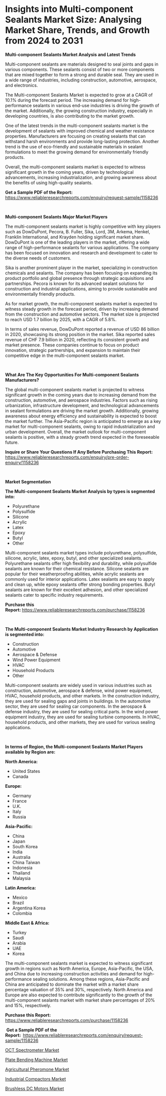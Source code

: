 <p><h1>Insights into Multi-component Sealants Market Size: Analysing Market Share, Trends, and Growth from 2024 to 2031</h1></p><p><strong>Multi-component Sealants Market Analysis and Latest Trends</strong></p>
<p><p>Multi-component sealants are materials designed to seal joints and gaps in various components. These sealants consist of two or more components that are mixed together to form a strong and durable seal. They are used in a wide range of industries, including construction, automotive, aerospace, and electronics.</p><p>The Multi-component Sealants Market is expected to grow at a CAGR of 10.1% during the forecast period. The increasing demand for high-performance sealants in various end-use industries is driving the growth of the market. Additionally, the growing construction industry, especially in developing countries, is also contributing to the market growth.</p><p>One of the latest trends in the multi-component sealants market is the development of sealants with improved chemical and weather resistance properties. Manufacturers are focusing on creating sealants that can withstand harsh environments and provide long-lasting protection. Another trend is the use of eco-friendly and sustainable materials in sealant formulations to meet the growing demand for environmentally friendly products.</p><p>Overall, the multi-component sealants market is expected to witness significant growth in the coming years, driven by technological advancements, increasing industrialization, and growing awareness about the benefits of using high-quality sealants.</p></p>
<p><strong>Get a Sample PDF of the Report:&nbsp;</strong> <a href="https://www.reliableresearchreports.com/enquiry/request-sample/1158236">https://www.reliableresearchreports.com/enquiry/request-sample/1158236</a></p>
<p>&nbsp;</p>
<p><strong>Multi-component Sealants Major Market Players</strong></p>
<p><p>The multi-component sealants market is highly competitive with key players such as DowDuPont, Pecora, B. Fuller, Sika, Lord, 3M, Arkema, Henkel, Franklin International, and Krayden holding significant market share. DowDuPont is one of the leading players in the market, offering a wide range of high-performance sealants for various applications. The company has been focused on innovation and research and development to cater to the diverse needs of customers.</p><p>Sika is another prominent player in the market, specializing in construction chemicals and sealants. The company has been focusing on expanding its product portfolio and global presence through strategic acquisitions and partnerships. Pecora is known for its advanced sealant solutions for construction and industrial applications, aiming to provide sustainable and environmentally friendly products.</p><p>As for market growth, the multi-component sealants market is expected to witness steady growth in the forecast period, driven by increasing demand from the construction and automotive sectors. The market size is projected to reach USD 1.7 billion by 2025, with a CAGR of 5.8%.</p><p>In terms of sales revenue, DowDuPont reported a revenue of USD 86 billion in 2020, showcasing its strong position in the market. Sika reported sales revenue of CHF 7.9 billion in 2020, reflecting its consistent growth and market presence. These companies continue to focus on product innovation, strategic partnerships, and expansion to maintain their competitive edge in the multi-component sealants market.</p></p>
<p>&nbsp;</p>
<p><strong>What Are The Key Opportunities For Multi-component Sealants Manufacturers?</strong></p>
<p><p>The global multi-component sealants market is projected to witness significant growth in the coming years due to increasing demand from the construction, automotive, and aerospace industries. Factors such as rising urbanization, infrastructure development, and technological advancements in sealant formulations are driving the market growth. Additionally, growing awareness about energy efficiency and sustainability is expected to boost the market further. The Asia-Pacific region is anticipated to emerge as a key market for multi-component sealants, owing to rapid industrialization and urban development. Overall, the market outlook for multi-component sealants is positive, with a steady growth trend expected in the foreseeable future.</p></p>
<p><strong>Inquire or Share Your Questions If Any Before Purchasing This Report:</strong> <a href="https://www.reliableresearchreports.com/enquiry/pre-order-enquiry/1158236">https://www.reliableresearchreports.com/enquiry/pre-order-enquiry/1158236</a></p>
<p>&nbsp;</p>
<p><strong>Market Segmentation</strong></p>
<p><strong>The Multi-component Sealants Market Analysis by types is segmented into:</strong></p>
<p><ul><li>Polyurethane</li><li>Polysulfide</li><li>Silicone</li><li>Acrylic</li><li>Latex</li><li>Epoxy</li><li>Butyl</li><li>Other</li></ul></p>
<p><p>Multi-component sealants market types include polyurethane, polysulfide, silicone, acrylic, latex, epoxy, butyl, and other specialized sealants. Polyurethane sealants offer high flexibility and durability, while polysulfide sealants are known for their chemical resistance. Silicone sealants are popular for their weatherproofing abilities, while acrylic sealants are commonly used for interior applications. Latex sealants are easy to apply and clean up, while epoxy sealants offer strong bonding properties. Butyl sealants are known for their excellent adhesion, and other specialized sealants cater to specific industry requirements.</p></p>
<p><strong>Purchase this Report:&nbsp;</strong><a href="https://www.reliableresearchreports.com/purchase/1158236">https://www.reliableresearchreports.com/purchase/1158236</a></p>
<p>&nbsp;</p>
<p><strong>The Multi-component Sealants Market Industry Research by Application is segmented into:</strong></p>
<p><ul><li>Construction</li><li>Automotive</li><li>Aerospace & Defense</li><li>Wind Power Equipment</li><li>HVAC</li><li>Household Products</li><li>Other</li></ul></p>
<p><p>Multi-component sealants are widely used in various industries such as construction, automotive, aerospace & defense, wind power equipment, HVAC, household products, and other markets. In the construction industry, they are used for sealing gaps and joints in buildings. In the automotive sector, they are used for sealing car components. In the aerospace & defense industry, they are used for sealing critical parts. In the wind power equipment industry, they are used for sealing turbine components. In HVAC, household products, and other markets, they are used for various sealing applications.</p></p>
<p>&nbsp;</p>
<p><strong>In terms of Region, the Multi-component Sealants Market Players available by Region are:</strong></p>
<p>
    <p> <strong> North America: </strong>
        <ul>
            <li>United States</li>
            <li>Canada</li>
        </ul>
        </p> 
    <p> <strong> Europe: </strong>
        <ul>
            <li>Germany</li>
            <li>France</li>
            <li>U.K.</li>
            <li>Italy</li>
            <li>Russia</li>
        </ul>
        </p> 
    <p> <strong> Asia-Pacific: </strong>
        <ul>
            <li>China</li>
            <li>Japan</li>
            <li>South Korea</li>
            <li>India</li>
            <li>Australia</li>
            <li>China Taiwan</li>
            <li>Indonesia</li>
            <li>Thailand</li>
            <li>Malaysia</li>
        </ul>
        </p> 
    <p> <strong> Latin America: </strong>
        <ul>
            <li>Mexico</li>
            <li>Brazil</li>
            <li>Argentina Korea</li>
            <li>Colombia</li>
        </ul>
        </p> 
    <p> <strong> Middle East & Africa: </strong>
        <ul>
            <li>Turkey</li>
            <li>Saudi</li>
            <li>Arabia</li>
            <li>UAE</li>
            <li>Korea</li>
        </ul>
    </p>
    </p>
<p><p>The multi-component sealants market is expected to witness significant growth in regions such as North America, Europe, Asia-Pacific, the USA, and China due to increasing construction activities and demand for high-performance sealing solutions. Among these regions, Asia-Pacific and China are anticipated to dominate the market with a market share percentage valuation of 35% and 30%, respectively. North America and Europe are also expected to contribute significantly to the growth of the multi-component sealants market with market share percentages of 20% and 15%, respectively.</p></p>
<p><strong>Purchase this Report: </strong><a href="https://www.reliableresearchreports.com/purchase/1158236">https://www.reliableresearchreports.com/purchase/1158236</a></p>
<p>&nbsp;<strong>Get a Sample PDF of the Report:&nbsp;&nbsp;</strong><a href="https://www.reliableresearchreports.com/enquiry/request-sample/1158236">https://www.reliableresearchreports.com/enquiry/request-sample/1158236</a></p>
<p><strong></strong></p>
<p><p><a href="https://medium.com/@dashawnmoen/oct-spectrometer-market-report-reveals-the-latest-trends-and-growth-opportunities-of-this-market-8a92599e6bfe">OCT Spectrometer Market</a></p><p><a href="https://medium.com/@dashawnmoen/plate-bending-machine-market-size-cagr-trends-2024-2030-5cfcdd0cb443">Plate Bending Machine Market</a></p><p><a href="https://github.com/mohamedbakry57/Market-Research-Report-List-1/blob/main/agricultural-pheromone-market.md">Agricultural Pheromone Market</a></p><p><a href="https://medium.com/@dashawnmoen/industrial-compactors-market-outlook-industry-overview-and-forecast-2024-to-2031-018506d50b4c">Industrial Compactors Market</a></p><p><a href="https://github.com/juancolorado15/Market-Research-Report-List-1/blob/main/brushless-dc-motors-market.md">Brushless DC Motors Market</a></p></p>